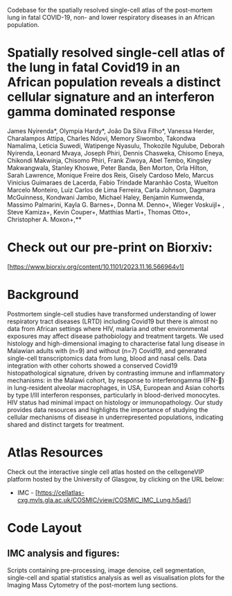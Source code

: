 Codebase for the spatially resolved single-cell atlas of the post-mortem lung in fatal COVID-19, non- and lower respiratory diseases in an African population.

# Spatially resolved single-cell atlas of the lung in fatal Covid19 in an African population reveals a distinct cellular signature and an interferon gamma dominated response

James Nyirenda*, Olympia Hardy*, João Da Silva Filho*, Vanessa Herder, Charalampos Attipa, Charles Ndovi, Memory Siwombo, Takondwa Namalima, Leticia Suwedi, Watipenge Nyasulu, Thokozile Ngulube, Deborah Nyirenda, Leonard Mvaya, Joseph Phiri, Dennis Chasweka, Chisomo Eneya, Chikondi Makwinja, Chisomo Phiri, Frank Ziwoya, Abel Tembo, Kingsley Makwangwala, Stanley Khoswe, Peter Banda, Ben Morton, Orla Hilton, Sarah Lawrence, Monique Freire dos Reis, Gisely Cardoso Melo, Marcus Vinicius Guimaraes de Lacerda, Fabio Trindade Maranhão Costa, Wuelton Marcelo Monteiro, Luiz Carlos de Lima Ferreira, Carla Johnson, Dagmara McGuinness, Kondwani Jambo, Michael Haley, Benjamin Kumwenda, Massimo Palmarini, Kayla G. Barnes+, Donna M. Denno+, Wieger Voskuijl+ , Steve Kamiza+, Kevin Couper+, Matthias Marti+, Thomas Otto+, Christopher A. Moxon+,**

# Check out our pre-print on Biorxiv:
[https://www.biorxiv.org/content/10.1101/2023.11.16.566964v1]

# Background
Postmortem single-cell studies have transformed understanding of lower respiratory tract diseases (LRTD) including Covid19 but there is almost no data from African settings where HIV, malaria and other environmental exposures may affect disease pathobiology and treatment targets. We used histology and high-dimensional imaging to characterise fatal lung disease in Malawian adults with (n=9) and without (n=7) Covid19, and generated single-cell transcriptomics data from lung, blood and nasal cells. Data integration with other cohorts showed a conserved Covid19 histopathological signature, driven by contrasting immune and inflammatory mechanisms: in the Malawi cohort, by response to interferongamma (IFN-) in lung-resident alveolar macrophages, in USA, European and Asian cohorts by type I/III interferon responses, particularly in blood-derived monocytes. HIV status had minimal impact on histology or immunopathology. Our study provides data resources and highlights the importance of studying the cellular mechanisms of disease in underrepresented populations, indicating shared and distinct targets for treatment.

# Atlas Resources
Check out the interactive single cell atlas hosted on the cellxgeneVIP platform hosted by the University of Glasgow, by clicking on the URL below:
- IMC - [https://cellatlas-cxg.mvls.gla.ac.uk/COSMIC/view/COSMIC_IMC_Lung.h5ad/]

# Code Layout
## IMC analysis and figures:
Scripts containing pre-processing, image denoise, cell segmentation, single-cell and spatial statistics analysis as well as visualisation plots for the Imaging Mass Cytometry of the post-mortem lung sections.
